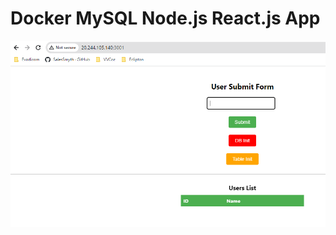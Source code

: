 # Docker MySQL Node.js React.js App

![App](https://github.com/vijays09/3Tier-App/blob/main/App.png)

